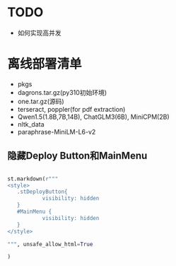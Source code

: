 # TODO

- 如何实现高并发

# 离线部署清单

- pkgs
- dagrons.tar.gz(py310初始环境)
- one.tar.gz(源码)
- terseract, poppler(for pdf extraction)
- Qwen1.5(1.8B,7B,14B), ChatGLM3(6B), MiniCPM(2B)
- nltk\_data
- paraphrase-MiniLM-L6-v2


## 隐藏Deploy Button和MainMenu

```python

st.markdown(r"""
<style>
   .stDeployButton{
           visibility: hidden
   }
   #MainMenu {
           visibility: hidden
   }
</style>

""", unsafe_allow_html=True

)
```
